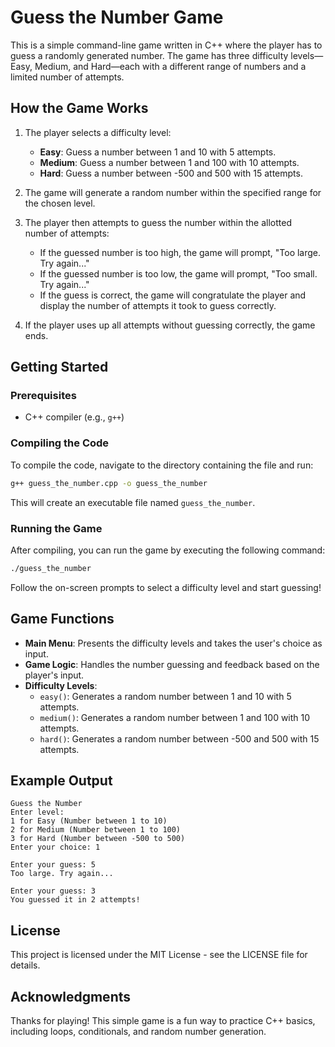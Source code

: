 
# Guess the Number Game

This is a simple command-line game written in C++ where the player has to guess a randomly generated number. The game has three difficulty levels—Easy, Medium, and Hard—each with a different range of numbers and a limited number of attempts.

## How the Game Works

1. The player selects a difficulty level:
   - **Easy**: Guess a number between 1 and 10 with 5 attempts.
   - **Medium**: Guess a number between 1 and 100 with 10 attempts.
   - **Hard**: Guess a number between -500 and 500 with 15 attempts.
   
2. The game will generate a random number within the specified range for the chosen level.

3. The player then attempts to guess the number within the allotted number of attempts:
   - If the guessed number is too high, the game will prompt, "Too large. Try again..."
   - If the guessed number is too low, the game will prompt, "Too small. Try again..."
   - If the guess is correct, the game will congratulate the player and display the number of attempts it took to guess correctly.

4. If the player uses up all attempts without guessing correctly, the game ends.

## Getting Started

### Prerequisites

- C++ compiler (e.g., `g++`)
  
### Compiling the Code

To compile the code, navigate to the directory containing the file and run:

```bash
g++ guess_the_number.cpp -o guess_the_number
```

This will create an executable file named `guess_the_number`.

### Running the Game

After compiling, you can run the game by executing the following command:

```bash
./guess_the_number
```

Follow the on-screen prompts to select a difficulty level and start guessing!

## Game Functions

- **Main Menu**: Presents the difficulty levels and takes the user's choice as input.
- **Game Logic**: Handles the number guessing and feedback based on the player's input.
- **Difficulty Levels**:
  - `easy()`: Generates a random number between 1 and 10 with 5 attempts.
  - `medium()`: Generates a random number between 1 and 100 with 10 attempts.
  - `hard()`: Generates a random number between -500 and 500 with 15 attempts.

## Example Output

```plaintext
Guess the Number
Enter level:
1 for Easy (Number between 1 to 10)
2 for Medium (Number between 1 to 100)
3 for Hard (Number between -500 to 500)
Enter your choice: 1

Enter your guess: 5
Too large. Try again...

Enter your guess: 3
You guessed it in 2 attempts!
```

## License

This project is licensed under the MIT License - see the LICENSE file for details.

## Acknowledgments

Thanks for playing! This simple game is a fun way to practice C++ basics, including loops, conditionals, and random number generation.
